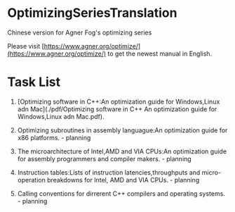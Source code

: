 # OptimizingSeriesTranslation
Chinese version for Agner Fog's optimizing series

Please visit [https://www.agner.org/optimize/](https://www.agner.org/optimize/) to get the newest manual in English.


# Task List
1. [Optimizing software in C++:An optimization guide for Windows,Linux adn Mac](./pdf/Optimizing software in C++ An optimization guide for Windows,Linux adn Mac.pdf).
2. Optimizing subroutines in assembly languague:An optimization guide for x86 platforms. - planning

3. The microarchitecture of Intel,AMD and VIA CPUs:An optimization guide for assembly programmers and compiler makers. - planning

4. Instruction tables:Lists of instruction latencies,throughputs and micro-operation breakdowns for Intel, AMD and VIA CPUs. - planning

5. Calling conventions for dirrerent C++ compilers and operating systems. - planning

